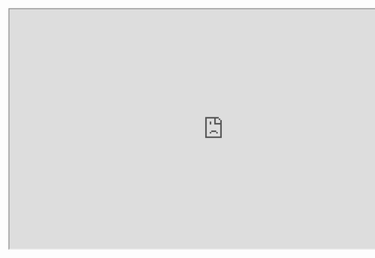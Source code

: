 <div class="embed-responsive embed-responsive-16by9"><iframe width="853" height="480" src="https://www.youtube.com/embed/iKiBOFGyCwo?list=PLz6X7eB9XUp3fUcvexy8n9mAok2LWKtpl"></iframe></div>
